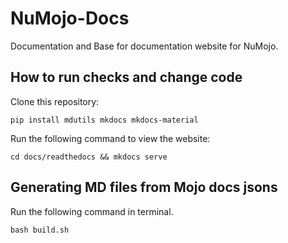 # NuMojo-Docs

Documentation and Base for documentation website for NuMojo.

## How to run checks and change code

Clone this repository:

```console
pip install mdutils mkdocs mkdocs-material
```

Run the following command to view the website:

```console
cd docs/readthedocs && mkdocs serve
```

## Generating MD files from Mojo docs jsons

Run the following command in terminal.

```console
bash build.sh
```